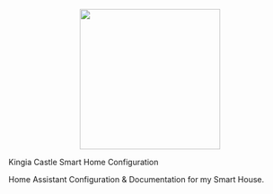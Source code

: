 <p align="center">
  <img src="https://github.com/JamesMcCarthy79/Home-Assistant-Config/blob/master/HA%20Pics/Kingia%20Castle.png" width="250"/>
</p>

<alt-h1 align="center">Kingia Castle Smart Home Configuration</alt-h1>


Home Assistant Configuration &amp; Documentation for my Smart House.
